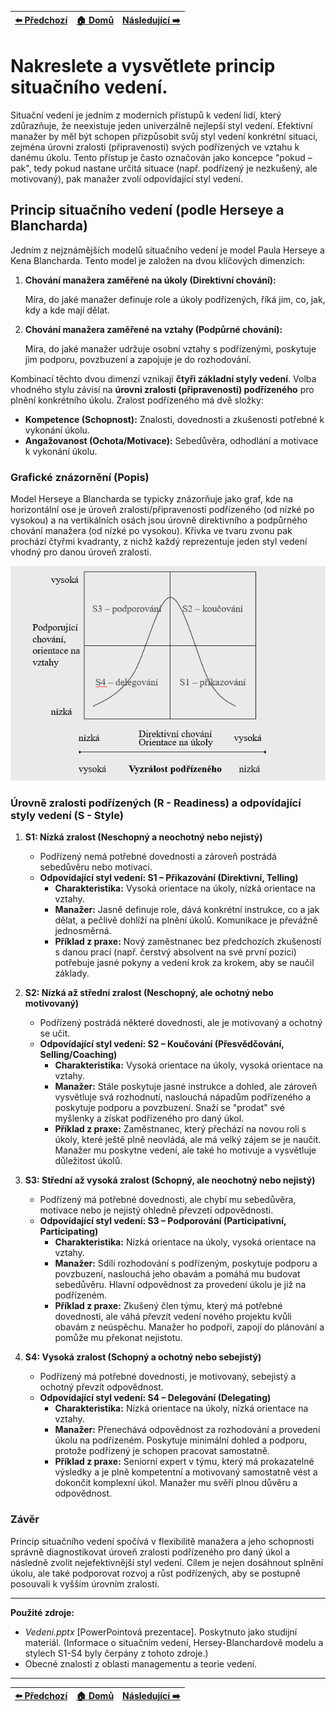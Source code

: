 <div align="center">

| [⬅️ Předchozí](otazka_4.md) | [🏠 Domů](../../README.md) | [Následující ➡️](otazka_6.md) |
|:-------------------------:|:---------------------------:|:-----------------------------:|

</div>

# Nakreslete a vysvětlete princip situačního vedení.

Situační vedení je jedním z moderních přístupů k vedení lidí, který zdůrazňuje, že neexistuje jeden univerzálně nejlepší styl vedení. Efektivní manažer by měl být schopen přizpůsobit svůj styl vedení konkrétní situaci, zejména úrovni zralosti (připravenosti) svých podřízených ve vztahu k danému úkolu. Tento přístup je často označován jako koncepce "pokud – pak", tedy pokud nastane určitá situace (např. podřízený je nezkušený, ale motivovaný), pak manažer zvolí odpovídající styl vedení.

## Princip situačního vedení (podle Herseye a Blancharda)

Jedním z nejznámějších modelů situačního vedení je model Paula Herseye a Kena Blancharda. Tento model je založen na dvou klíčových dimenzích:

1.  **Chování manažera zaměřené na úkoly (Direktivní chování):** 

    Míra, do jaké manažer definuje role a úkoly podřízených, říká jim, co, jak, kdy a kde mají dělat.

2.  **Chování manažera zaměřené na vztahy (Podpůrné chování):** 

    Míra, do jaké manažer udržuje osobní vztahy s podřízenými, poskytuje jim podporu, povzbuzení a zapojuje je do rozhodování.

Kombinací těchto dvou dimenzí vznikají **čtyři základní styly vedení**. Volba vhodného stylu závisí na **úrovni zralosti (připravenosti) podřízeného** pro plnění konkrétního úkolu. Zralost podřízeného má dvě složky:

*   **Kompetence (Schopnost):** Znalosti, dovednosti a zkušenosti potřebné k vykonání úkolu.
*   **Angažovanost (Ochota/Motivace):** Sebedůvěra, odhodlání a motivace k vykonání úkolu.

### Grafické znázornění (Popis)

Model Herseye a Blancharda se typicky znázorňuje jako graf, kde na horizontální ose je úroveň zralosti/připravenosti podřízeného (od nízké po vysokou) a na vertikálních osách jsou úrovně direktivního a podpůrného chování manažera (od nízké po vysokou). Křivka ve tvaru zvonu pak prochází čtyřmi kvadranty, z nichž každý reprezentuje jeden styl vedení vhodný pro danou úroveň zralosti.

![](../../obr\situacni_rizeni.png)

### Úrovně zralosti podřízených (R - Readiness) a odpovídající styly vedení (S - Style)

1.  **S1: Nízká zralost (Neschopný a neochotný nebo nejistý)**
    *   Podřízený nemá potřebné dovednosti a zároveň postrádá sebedůvěru nebo motivaci.
    *   **Odpovídající styl vedení: S1 – Přikazování (Direktivní, Telling)**
        *   **Charakteristika:** Vysoká orientace na úkoly, nízká orientace na vztahy.
        *   **Manažer:** Jasně definuje role, dává konkrétní instrukce, co a jak dělat, a pečlivě dohlíží na plnění úkolů. Komunikace je převážně jednosměrná.
        *   **Příklad z praxe:** Nový zaměstnanec bez předchozích zkušeností s danou prací (např. čerstvý absolvent na své první pozici) potřebuje jasné pokyny a vedení krok za krokem, aby se naučil základy.

2.  **S2: Nízká až střední zralost (Neschopný, ale ochotný nebo motivovaný)**
    *   Podřízený postrádá některé dovednosti, ale je motivovaný a ochotný se učit.
    *   **Odpovídající styl vedení: S2 – Koučování (Přesvědčování, Selling/Coaching)**
        *   **Charakteristika:** Vysoká orientace na úkoly, vysoká orientace na vztahy.
        *   **Manažer:** Stále poskytuje jasné instrukce a dohled, ale zároveň vysvětluje svá rozhodnutí, naslouchá nápadům podřízeného a poskytuje podporu a povzbuzení. Snaží se "prodat" své myšlenky a získat podřízeného pro daný úkol.
        *   **Příklad z praxe:** Zaměstnanec, který přechází na novou roli s úkoly, které ještě plně neovládá, ale má velký zájem se je naučit. Manažer mu poskytne vedení, ale také ho motivuje a vysvětluje důležitost úkolů.

3.  **S3: Střední až vysoká zralost (Schopný, ale neochotný nebo nejistý)**
    *   Podřízený má potřebné dovednosti, ale chybí mu sebedůvěra, motivace nebo je nejistý ohledně převzetí odpovědnosti.
    *   **Odpovídající styl vedení: S3 – Podporování (Participativní, Participating)**
        *   **Charakteristika:** Nízká orientace na úkoly, vysoká orientace na vztahy.
        *   **Manažer:** Sdílí rozhodování s podřízeným, poskytuje podporu a povzbuzení, naslouchá jeho obavám a pomáhá mu budovat sebedůvěru. Hlavní odpovědnost za provedení úkolu je již na podřízeném.
        *   **Příklad z praxe:** Zkušený člen týmu, který má potřebné dovednosti, ale váhá převzít vedení nového projektu kvůli obavám z neúspěchu. Manažer ho podpoří, zapojí do plánování a pomůže mu překonat nejistotu.

4.  **S4: Vysoká zralost (Schopný a ochotný nebo sebejistý)**
    *   Podřízený má potřebné dovednosti, je motivovaný, sebejistý a ochotný převzít odpovědnost.
    *   **Odpovídající styl vedení: S4 – Delegování (Delegating)**
        *   **Charakteristika:** Nízká orientace na úkoly, nízká orientace na vztahy.
        *   **Manažer:** Přenechává odpovědnost za rozhodování a provedení úkolu na podřízeném. Poskytuje minimální dohled a podporu, protože podřízený je schopen pracovat samostatně.
        *   **Příklad z praxe:** Seniorní expert v týmu, který má prokazatelné výsledky a je plně kompetentní a motivovaný samostatně vést a dokončit komplexní úkol. Manažer mu svěří plnou důvěru a odpovědnost.

### Závěr

Princip situačního vedení spočívá v flexibilitě manažera a jeho schopnosti správně diagnostikovat úroveň zralosti podřízeného pro daný úkol a následně zvolit nejefektivnější styl vedení. Cílem je nejen dosáhnout splnění úkolu, ale také podporovat rozvoj a růst podřízených, aby se postupně posouvali k vyšším úrovním zralosti.

---
**Použité zdroje:**

*   *Vedeni.pptx* [PowerPointová prezentace]. Poskytnuto jako studijní materiál. (Informace o situačním vedení, Hersey-Blanchardově modelu a stylech S1-S4 byly čerpány z tohoto zdroje.)
*   Obecné znalosti z oblasti managementu a teorie vedení.

---

<div align="center">

| [⬅️ Předchozí](otazka_4.md) | [🏠 Domů](../../README.md) | [Následující ➡️](otazka_6.md) |
|:-------------------------:|:---------------------------:|:-----------------------------:|

</div>